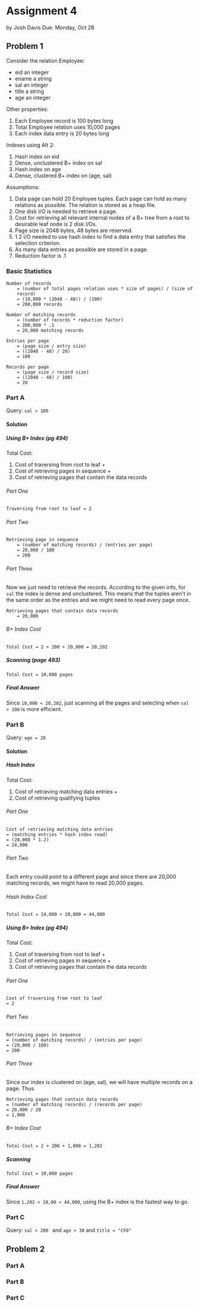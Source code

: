 Assignment 4
============

by Josh Davis
Due: Monday, Oct 28

## Problem 1

Consider the relation Employee:
- eid an integer
- ename a string
- sal an integer
- title a string
- age an integer

Other properties:
1. Each Employee record is 100 bytes long
2. Total Employee relation uses 10,000 pages
3. Each index data entry is 20 bytes long

Indexes using Alt 2:
1. Hash index on eid
2. Dense, unclustered B+ index on sal
3. Hash index on age
4. Dense, clustered B+ index on (age, sal)

Assumptions:
1. Data page can hold 20 Employee tuples. Each page can hold as many relations
   as possible. The relation is stored as a heap file.
2. One disk I/O is needed to retrieve a page.
3. Cost for retrieving all relevant internal nodes of a B+ tree from a root to
   desirable leaf node is 2 disk I/Os.
4. Page size is 2048 bytes, 48 bytes are reserved.
5. 1.2 I/O needed to use hash index to find a data entry that satisfies the
   selection criterion.
6. As many data entries as possible are stored in a page.
7. Reduction factor is .1

### Basic Statistics
    Number of records
        = (number of total pages relation uses * size of pages) / (size of
        record)
        = (10,000 * (2048 - 48)) / (100)
        = 200,000 records

    Number of matching records
        = (number of records * reduction factor)
        = 200,000 * .1
        = 20,000 matching records

    Entries per page
        = (page size / entry size)
        = ((2048 - 48) / 20)
        = 100

    Records per page
        = (page size / record size)
        = ((2048 - 48) / 100)
        = 20

### Part A
Query: `sal > 100`

#### Solution

##### Using B+ Index (pg 494)

Total Cost:
1. Cost of traversing from root to leaf +
2. Cost of retrieving pages in sequence +
3. Cost of retrieving pages that contain the data records

###### Part One
    Traversing from root to leaf = 2

###### Part Two
    Retrieving page in sequence
        = (number of matching records) / (entries per page)
        = 20,000 / 100
        = 200

###### Part Three

Now we just need to retrieve the records. According to the given info, for `sal`
the index is dense and unclustered. This means that the tuples aren't in the
same order as the entries and we might need to read every page once.

    Retrieving pages that contain data records
        = 20,000

###### B+ Index Cost

`Total Cost = 2 + 200 + 20,000 = 20,202`

##### Scanning (page 493)

`Total Cost = 10,000 pages`

##### Final Answer

Since `10,000 < 20,202`, just scanning all the pages and selecting when `sal >
100` is more efficient.

### Part B
Query: `age = 20`

#### Solution

##### Hash Index

Total Cost:
1. Cost of retrieving matching data entries +
2. Cost of retrieving qualifying tuples

###### Part One
    Cost of retrieving matching data entries
    = (matching entries * hash index read)
    = (20,000 * 1.2)
    = 24,000

###### Part Two
Each entry could point to a different page and since there are 20,000 matching
records, we might have to read 20,000 pages.

###### Hash Index Cost
`Total Cost = 24,000 + 20,000 = 44,000`

##### Using B+ Index (pg 494)

Total Cost:
1. Cost of traversing from root to leaf +
2. Cost of retrieving pages in sequence +
3. Cost of retrieving pages that contain the data records

###### Part One
    Cost of traversing from root to leaf
    = 2

###### Part Two
    Retrieving pages in sequence
    = (number of matching records) / (entries per page)
    = (20,000 / 100)
    = 200

###### Part Three
Since our index is clustered on (age, sal), we will have multiple records on a
page. Thus

    Retrieving pages that contain data records
    = (number of matching records) / (records per page)
    = 20,000 / 20
    = 1,000

###### B+ Index Cost
`Total Cost = 2 + 200 + 1,000 = 1,202`

##### Scanning

`Total Cost = 10,000 pages`

##### Final Answer

Since `1,202 < 10,00 < 44,000`, using the B+ index is the fastest way to go.

### Part C
Query: `sal > 200 ` and `age > 30` and `title = "CFO"`

## Problem 2

### Part A

### Part B

### Part C
